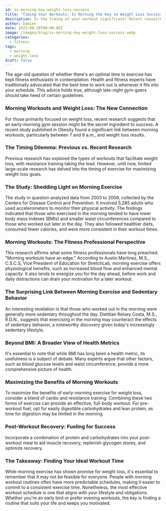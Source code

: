 ```yaml
---
id: is-morning-key-weight-loss-success
title: "Timing Your Workouts: Is Morning the Key to Weight Loss Success?"
description: Is the timing of your workout significant? Recent research published suggests that for those with weight loss goals, morning workouts might be the key.
author: Damien
date: 2023-08-28T00:00:00Z
image: /images/blog/is-morning-key-weight-loss-success.webp
categories:
  - fitness
tags:
  - morning
  - weight-loss
draft: false
---
```


The age-old question of whether there's an optimal time to exercise has kept fitness enthusiasts in contemplation. Health and fitness experts have traditionally advocated that the best time to work out is whenever it fits into your schedule. This advice holds true, although late-night gym-goers should take heed of certain guidelines.

### Morning Workouts and Weight Loss: The New Connection

For those primarily focused on weight loss, recent research suggests that an early-morning gym session might be the secret ingredient to success. A recent study published in Obesity found a significant link between morning workouts, particularly between 7 and 9 a.m., and weight loss results.

### The Timing Dilemma: Previous vs. Recent Research

Previous research has explored the types of workouts that facilitate weight loss, with resistance training taking the lead. However, until now, limited large-scale research has delved into the timing of exercise for maximizing weight loss goals.

### The Study: Shedding Light on Morning Exercise

The study in question analyzed data from 2003 to 2006, collected by the Centers for Disease Control and Prevention. It involved 5,285 adults who used accelerometers to monitor their physical activity. The findings indicated that those who exercised in the morning tended to have lower body mass indexes (BMIs) and smaller waist circumferences compared to those who worked out later in the day. They also followed healthier diets, consumed fewer calories, and were more consistent in their workout times.

### Morning Workouts: The Fitness Professional Perspective

This research affirms what some fitness professionals have long preached: "Morning workouts have an edge." According to Austin Martinez, M.S., C.S.C.S, Vice President of Education for StretchLab, morning exercise offers physiological benefits, such as increased blood flow and enhanced mental capacity. It also tends to energize you for the day ahead, before work and daily distractions can drain your motivation for a later workout.

### The Surprising Link Between Morning Exercise and Sedentary Behavior

An interesting revelation is that those who worked out in the morning were generally more sedentary throughout the day. Dietitian Kelsey Costa, M.S., R.D.N., suggests that exercising in the morning may counteract the effects of sedentary behavior, a noteworthy discovery given today's increasingly sedentary lifestyle.

### Beyond BMI: A Broader View of Health Metrics

It's essential to note that while BMI has long been a health metric, its usefulness is a subject of debate. Many experts argue that other factors, such as blood glucose levels and waist circumference, provide a more comprehensive picture of health.

### Maximizing the Benefits of Morning Workouts

To maximize the benefits of early-morning exercise for weight loss, consider a blend of cardio and resistance training. Combining these two forms of exercise can provide an effective, full-body workout. For pre-workout fuel, opt for easily digestible carbohydrates and lean protein, as time for digestion may be limited in the morning.

### Post-Workout Recovery: Fueling for Success

Incorporate a combination of protein and carbohydrates into your post-workout meal to aid muscle recovery, replenish glycogen stores, and optimize recovery.

### The Takeaway: Finding Your Ideal Workout Time

While morning exercise has shown promise for weight loss, it's essential to remember that it may not be feasible for everyone. People with morning workout routines often have more predictable schedules, making it easier to commit to a consistent exercise time. Nonetheless, the most effective workout schedule is one that aligns with your lifestyle and obligations. Whether you're an early bird or prefer evening workouts, the key is finding a routine that suits your life and keeps you motivated.